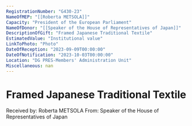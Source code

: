 ```yaml
---
RegistrationNumber: "G430-23"
NameOfMEP: "[[Roberta METSOLA]]"
Capacity: "President of the European Parliament"
NameOfDonor: "[[Speaker of the House of Representatives of Japan]]"
DescriptionOfGift: "Framed Japanese Traditional Textile"
EstimatedValue: "Institutional value"
LinkToPhoto: "Photo"
DateOfReception: "2023-09-09T00:00:00"
DateOfNotification: "2023-10-03T00:00:00"
Location: "DG PRES-Members' Administration Unit"
Miscellaneous: nan
---
```


# Framed Japanese Traditional Textile

Received by: Roberta METSOLA
From: Speaker of the House of Representatives of Japan

